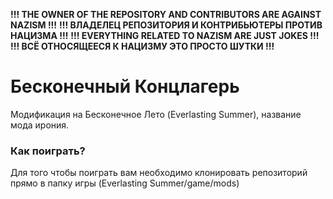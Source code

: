 **!!! THE OWNER OF THE REPOSITORY AND CONTRIBUTORS ARE AGAINST NAZISM !!!**
**!!! ВЛАДЕЛЕЦ РЕПОЗИТОРИЯ И КОНТРИБЬЮТЕРЫ ПРОТИВ НАЦИЗМА !!!**
**!!! EVERYTHING RELATED TO NAZISM ARE JUST JOKES !!!**
**!!! ВСЁ ОТНОСЯЩЕЕСЯ К НАЦИЗМУ ЭТО ПРОСТО ШУТКИ !!!**
# Бесконечный Концлагерь
Модификация на Бесконечное Лето (Everlasting Summer), название мода ирония.
### Как поиграть?
Для того чтобы поиграть вам необходимо клонировать репозиторий прямо в папку игры (Everlasting Summer/game/mods)
